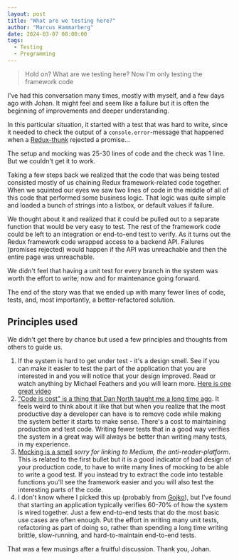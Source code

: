```yaml
---
layout: post
title: "What are we testing here?"
author: "Marcus Hammarberg"
date: 2024-03-07 08:00:00
tags:
  - Testing
  - Programming
---
```


> Hold on? What are we testing here? Now I'm only testing the framework code

I've had this conversation many times, mostly with myself, and a few days ago with Johan. It might feel and seem like a failure but it is often the beginning of improvements and deeper understanding.

<!-- excerpt-end -->

In this particular situation, it started with a test that was hard to write, since it needed to check the output of a `console.error`-message that happened when a [Redux-thunk](https://github.com/reduxjs/redux-thunk) rejected a promise...

The setup and mocking was 25-30 lines of code and the check was 1 line. But we couldn't get it to work.

Taking a few steps back we realized that the code that was being tested consisted mostly of us chaining Redux framework-related code together. When we squinted our eyes we saw two lines of code in the middle of all of this code that performed some business logic. That logic was quite simple and loaded a bunch of strings into a listbox, or default values if failure.

We thought about it and realized that it could be pulled out to a separate function that would be very easy to test. The rest of the framework code could be left to an integration or end-to-end test to verify. As it turns out the Redux framework code wrapped access to a backend API. Failures (promises rejected) would happen if the API was unreachable and then the entire page was unreachable.

We didn't feel that having a unit test for every branch in the system was worth the effort to write; now and for maintenance going forward.

The end of the story was that we ended up with many fewer lines of code, tests, and, most importantly, a better-refactored solution.

## Principles used

We didn't get there by chance but used a few principles and thoughts from others to guide us.

1. If the system is hard to get under test - it's a design smell. See if you can make it easier to test the part of the application that you are interested in and you will notice that your design improved. Read or watch anything by Michael Feathers and you will learn more. [Here is one great video](https://www.youtube.com/watch?v=4cVZvoFGJTU)
2. ["Code is cost" is a thing that Dan North taught me a long time ago](https://www.youtube.com/watch?v=4cVZvoFGJTU). It feels weird to think about it like that but when you realize that the most productive day a developer can have is to remove code while making the system better it starts to make sense. There's a cost to maintaining production and test code. Writing fewer tests that in a good way verifies the system in a great way will always be better than writing many tests, in my experience.
3. [Mocking is a smell](https://medium.com/javascript-scene/mocking-is-a-code-smell-944a70c90a6a) *sorry for linking to Medium, the anti-reader-platform*. This is related to the first bullet but it is a good indicator of bad design of your production code, to have to write many lines of mocking to be able to write a good test. If you instead try to extract the code into testable functions you'll see the framework easier and you will also test the interesting parts of the code.
4. I don't know where I picked this up (probably from [Gojko](https://gojko.net/)), but I've found that starting an application typically verifies 60-70% of how the system is wired together. Just a few end-to-end tests that do the most basic use cases are often enough. Put the effort in writing many unit tests, refactoring as part of doing so, rather than spending a long time writing brittle, slow-running, and hard-to-maintain end-to-end tests.

That was a few musings after a fruitful discussion.
Thank you, Johan.
